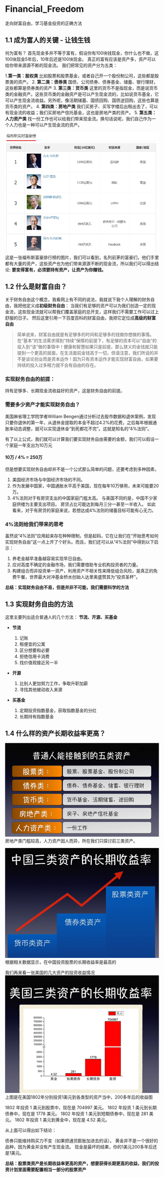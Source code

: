 # Financial_Freedom
走向财富自由，学习基金投资的正确方法

## 1.1 成为富人的关键 - 让钱生钱
  何为富有？ 首先现金多并不等于富有，假设你有100块钱现金，你什么也不做，这100块现金5年后，10年后还是100块现金。
  真正的富有应该是资产多，资产可以给你带来源源不断的现金流。
  我们把常见的资产分为五类：

1.**第一类：股权类**
比如股票和股票基金，或者自己开一个股份制公司，这些都是股票类的资产。
2. **第二类：债券类**
国债、公司债券、债券基金、储蓄、银行理财，这些都算是债券类的资产
3. **第三类：货币类**
这里的货币不是指现金，而是说货币类的金融资产。这些货币类的金融资产是可以产生现金流的，比如说货币基金，它可以产生现金流收益。另外呢，像活期储蓄、国债回购、国债逆回购，这些也算是货币类的资产。
4. **第四类：房地产类**
我们买房子、买写字楼后出租出去了，可以有现金流的收益；我们买房地产信托基金，这也是房地产类的资产。
5. **第五类：人力资产类**
找一份工作也可以给我们带来现金流。换句话说呢，我们自己作为一个人力也是一种可以产生现金流的资产。

![福布斯富豪排行](./images/forbes.png)
这是一张福布斯富豪排行榜的图片，我们可以看到，名列前茅的富豪们，他们手里都有大量的资产，这些资产也为他们带来源源不断的现金流，所以我们可以得出结论:
**要变得富有，必须要持有资产，让资产为你赚钱。**

## 1.2 什么是财富自由？
关于财务自由这个概念，我看网上有不同的说法，我就说下我个人理解的财务自由，我把他定义成**初级财务自由**：
当我们有足够的资产可以为我们创造一定的现金流，这些现金流就可以帮我们覆盖家庭的总开支，这样我们不需要工作可以过上舒服的日子。
然后这里引用一下百度百科的财富自由，我把它定位成**高级的财富自由**
>简单说来，财富自由就是有足够多的时间和足够多的钱做你想做的事情。在“基本”的生活需求得到“持续”保障的前提下，有足够的资本可以“自由”的投入到“该”做的事情中！健康和智慧如果只是前提，那么狭义的金钱就只能提到一个更高的层面，在生活面前金钱高于一切，但请注意，我们所说的并不是谈论创业而是资本运作！因为只有资本运作才能实现财富自由，如果要持续的投入过多精力就不会有自由的存在。

### 实现财务自由的前提：
持有足够多、长期现金流收益好的资产，这是财务自由的前提。

### 需要多少资产才能实现财务自由？
美国麻省理工学院学者William Bengen通过分析过去股市数据和退休案例，发现只要你退休的第一年，从退休金提取的本金不超过4.2%的花费，之后每年根据通胀率动态调整，就可以实现退休金“到死都花不完”。这就是知名的“4%法则”。

有了以上公式，我们就可以计算我们要实现财务自由需要的金额，我们可以假设一个家庭一年支出为10万元
#### 10万 / 4% = 250万

但是想要实现财务自由却并不是一个公式那么简单的问题，还要考虑到多种因素，
1. 美国经济市场与中国经济市场的不同。
2. 作为发展中国家，中国通胀水平高于美国，现在每年10万够用，未来可能要20万。
3. 4%法则对于有房贷支出的中国家庭门槛太高。
与美国不同的是，中国不少家庭供楼为主要支出项目。
房贷占比可能达到每月三分一甚至一半收入。
如此看来，对于有房贷的家庭来说，若想达成4%法则的储蓄目标可能有心无力。

### 4%法则给我们带来的思考
虽然说“4%法则”应用起来存在种种限制，但是起码，它在让我们在“开始思考如何实现财务自由”这一点上开了个好头。而且，我们还可以从“4%法则”中得到以下启示：

1. 养老金越早准备越容易实现早日自由。
2. 应对高度不确定的金融市场，我们需要借助专业机构投资者的力量。
3. 构建组合而非投资单一资产，利用资产不相关性来降低组合风险，是真正的免费午餐，世界最大对冲基金桥水创始人达里奥盛赞其为“投资圣杯”。

**总结：实现财务自由不易，但是并非不可能，我们需要科学的方法**

## 1.3 实现财务自由的方法

这里主要列出适合普通人的几个方法： **节流、开源、买基金**

- **节流**
  1. 记账
  2. 租便宜的公寓
  3. 区分想要和必要
  4. 拒绝信用卡消费
  5. 找价值观接近另一半

- **开源**
  1. 比别人更加努力工作，争取升职加薪
  2. 寻找其他被动收入来源

- **买基金**
  1. 定期投资指数基金，获取指数基金的分红
  2. 长期持有指数基金

## 1.4 什么样的资产长期收益率更高？
![五类资产](./images/property.png)
房地产类门槛较高，人力资产因人而异，所在我们只探讨前三类资产。

![中国三类资产收益率](./images/china_property.png)
根据相关数据显示，在中国投资股票的长期收益率是最高的

我们再来看一张美国的几大资产的投资收益情况
![美国几类资产投资收益情况](./images/america_property.png)
上图是在美国1802年分别投资1美元到各类型的资产当中，200多年后的收益图

1802 年投资 1 美元到股票中，现在是 704997 美元。
1802 年投资 1 美元到长期债券中，现在是 1778 美元。
1802 年投资 1 美元到短期债券中，现在是 281 美元。
1802 年投资 1 美元到黄金中，现在是 4.52 美元。

从上面可以得出如下结论：

债券只能维持购买力不变（如果把通货膨胀加进去的话）。
黄金并不是一个很好的品种，因为黄金并没有产生现金流。
现金是最坏的结果，你的1美元200多年后还是1美元。

**总结：股票类资产是长期收益率更高的资产，想要获得长期更高的收益，我们的投资计划里面需要配置相当一部分的股票资产**